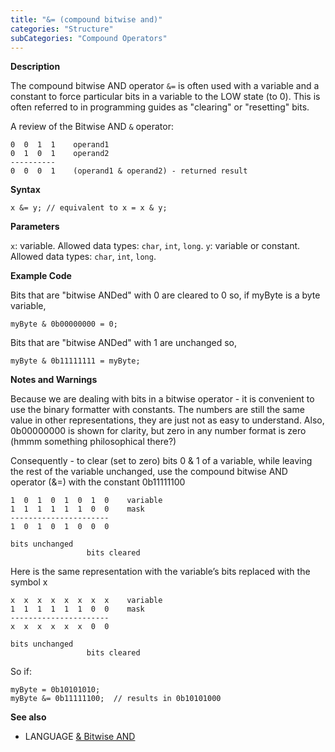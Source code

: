 ```yaml
---
title: "&= (compound bitwise and)"
categories: "Structure"
subCategories: "Compound Operators"
---
```


**Description**

The compound bitwise AND operator `&=` is often used with a variable and
a constant to force particular bits in a variable to the LOW state (to
0). This is often referred to in programming guides as "clearing" or
"resetting" bits.

A review of the Bitwise AND `&` operator:

    0  0  1  1    operand1
    0  1  0  1    operand2
    ----------
    0  0  0  1    (operand1 & operand2) - returned result

**Syntax**

`x &= y; // equivalent to x = x & y;`

**Parameters**

`x`: variable. Allowed data types: `char`, `int`, `long`.
`y`: variable or constant. Allowed data types: `char`, `int`, `long`.

**Example Code**

Bits that are "bitwise ANDed" with 0 are cleared to 0 so, if myByte is a
byte variable,

    myByte & 0b00000000 = 0;

Bits that are "bitwise ANDed" with 1 are unchanged so,

    myByte & 0b11111111 = myByte;

**Notes and Warnings**

Because we are dealing with bits in a bitwise operator - it is
convenient to use the binary formatter with constants. The numbers are
still the same value in other representations, they are just not as easy
to understand. Also, 0b00000000 is shown for clarity, but zero in any
number format is zero (hmmm something philosophical there?)

Consequently - to clear (set to zero) bits 0 & 1 of a variable, while
leaving the rest of the variable unchanged, use the compound bitwise AND
operator (&=) with the constant 0b11111100

    1  0  1  0  1  0  1  0    variable
    1  1  1  1  1  1  0  0    mask
    ----------------------
    1  0  1  0  1  0  0  0

    bits unchanged
                     bits cleared

Here is the same representation with the variable’s bits replaced with
the symbol x

    x  x  x  x  x  x  x  x    variable
    1  1  1  1  1  1  0  0    mask
    ----------------------
    x  x  x  x  x  x  0  0

    bits unchanged
                     bits cleared

So if:

    myByte = 0b10101010;
    myByte &= 0b11111100;  // results in 0b10101000

**See also**

-   LANGUAGE [& Bitwise AND](../../bitwise-operators/bitwiseand)

